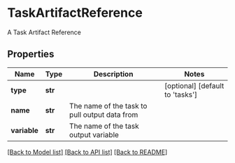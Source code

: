 # TaskArtifactReference

A Task Artifact Reference
## Properties
Name | Type | Description | Notes
------------ | ------------- | ------------- | -------------
**type** | **str** |  | [optional] [default to 'tasks']
**name** | **str** | The name of the task to pull output data from | 
**variable** | **str** | The name of the task output variable | 

[[Back to Model list]](../README.md#documentation-for-models) [[Back to API list]](../README.md#documentation-for-api-endpoints) [[Back to README]](../README.md)


